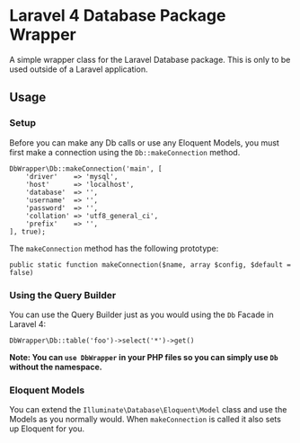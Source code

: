 # Laravel 4 Database Package Wrapper

A simple wrapper class for the Laravel Database package.  This is only to be used outside of a Laravel application.

## Usage

### Setup

Before you can make any Db calls or use any Eloquent Models, you must first make a connection using the `Db::makeConnection` method.

    DbWrapper\Db::makeConnection('main', [
        'driver'    => 'mysql',
        'host'      => 'localhost',
        'database'  => '',
        'username'  => '',
        'password'  => '',
        'collation' => 'utf8_general_ci',
        'prefix'    => '',
    ], true);

The `makeConnection` method has the following prototype:

    public static function makeConnection($name, array $config, $default = false)

### Using the Query Builder

You can use the Query Builder just as you would using the `Db` Facade in Laravel 4:

    DbWrapper\Db::table('foo')->select('*')->get()

**Note: You can `use DbWrapper` in your PHP files so you can simply use `Db` without the namespace.**

### Eloquent Models

You can extend the `Illuminate\Database\Eloquent\Model` class and use the Models as you normally would.  When `makeConnection` is called it also sets up Eloquent for you.
